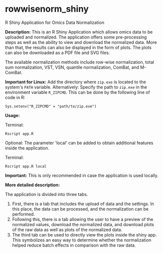 # rowwisenorm_shiny
R Shiny Application for Omics Data Normalization 

**Description:**
This is an R Shiny Application which allows omics data to be uploaded and normalized. The application offers some pre-processing steps as well as the ability to view and download the normalized data. More than that, the results can also be displayed in the form of plots. The plots can also be downloaded as a PDF file and SVG files.

The available normalization methods include row-wise normalization, total sum normalization, VST, VSN, quantile normalization, ComBat, and M-ComBat.

**Important for Linux:**
Add the directory where ```zip.exe``` is located to the system's ```PATH``` variable.
Alternatively: Specify the path to ```zip.exe``` in the environment variable ```R_ZIPCMD```. 
This can be done by the following line of code in R: 
```
Sys.setenv("R_ZIPCMD" = "path/to/zip.exe")
```

**Usage:**

Terminal:
```
Rscript app.R 
```

Optional: The parameter 'local' can be added to obtain additional features inside the application.

Terminal:
```
Rscript app.R local 
```

**Important:** This is only recommended in case the application is used locally.

**More detailed description:**

The application is divided into three tabs.
1. First, there is a tab that includes the upload of data and the settings. In this place, the data can be processed, and the normalization can be performed. 
2. Following this, there is a tab allowing the user to have a preview of the normalized values, download the normalized data, and download plots of the raw data as well as plots of the normalized data. 
3. The third tab can be used to directly view the plots inside the shiny app. This symbolizes an easy way to determine whether the normalization helped reduce batch effects in comparison with the raw data.
